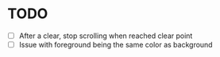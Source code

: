 # TODO

* [ ] After a clear, stop scrolling when reached clear point
* [ ] Issue with foreground being the same color as background
